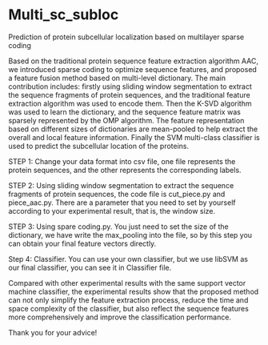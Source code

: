 
# Multi_sc_subloc
Prediction of protein subcellular localization based on multilayer sparse coding

Based on the traditional protein sequence feature extraction algorithm AAC, we introduced sparse coding to optimize sequence features, and proposed a feature fusion method based on multi-level dictionary. The main contribution includes: firstly using sliding window segmentation to extract the sequence fragments of protein sequences, and the traditional feature extraction algorithm was used to encode them. Then the K-SVD algorithm was used to learn the dictionary, and the sequence feature matrix was sparsely represented by the OMP algorithm. The feature representation based on different sizes of dictionaries are mean-pooled to help extract the overall and local feature information. Finally the SVM multi-class classifier is used to predict the subcellular location of the proteins.

STEP 1:
Change your data format into csv file, one file represents the protein sequences, and the other represents the corresponding labels.

STEP 2:
Using sliding window segmentation to extract the sequence fragments of protein sequences, the code file is cut_piece.py and piece_aac.py.
There are a parameter that you need to set by yourself according to your experimental result, that is, the window size.

STEP 3:
Using spare coding.py. You just need to set the size of the dictionary, we have write the max_pooling into the file, so by this step you can obtain your final feature vectors directly.

Step 4:
Classifier. You can use your own classifier, but we use libSVM as our final classifier, you can see it in Classifier file.

Compared with other experimental results with the same support vector machine classifier, the experimental results show that the proposed method can not only simplify the feature extraction process, reduce the time and space complexity of the classifier, but also reflect the sequence features more comprehensively and improve the classification performance. 

Thank you for your advice!

